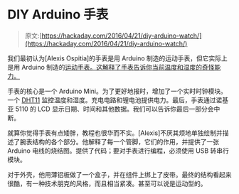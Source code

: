 # DIY Arduino 手表

> 原文:[https://hackaday.com/2016/04/21/diy-arduino-watch/](https://hackaday.com/2016/04/21/diy-arduino-watch/)

我们最初认为[Alexis Ospitia]的手表是用 Arduino 制造的运动手表，但它实际上是用 Arduino 制造的[运动手表。这解释了手表告诉你当前温度和湿度的奇怪能力。](http://www.instructables.com/id/Arduino-Watch-Sport/?ALLSTEPS)

手表的核心是一个 Arduino Mini。为了更好地报时，增加了一个实时时钟模块。一个 [DHT11](http://hackaday.com/2012/01/11/dht11-humidity-and-temperature-sensor-package/) 监控温度和湿度。充电电路和锂电池提供电力。最后，手表通过诺基亚 5110 的 LCD 显示日期、时间和其他数据。我们可以告诉你最后一部分会中断。

就算你觉得手表有点矮胖，教程也很华而不实。[Alexis]不厌其烦地单独绘制并描述了腕表结构的各个部分。他解释了每一个管脚，它们的作用，并提供了一张 Arduino 电线的烧结图。提供了代码；要对手表进行编程，必须使用 USB 转串行模块。

对于外壳，他用薄铝板做了一个盒子，并在组件上绑上了皮带。最终的结构看起来很酷，有一种技术朋克的风格，而且相当紧凑。甚至可以说是运动型的。
